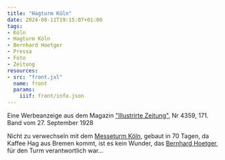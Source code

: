 ```yaml
---
title: "Hagturm Köln"
date: 2024-08-11T19:15:07+01:00
tags:
- Köln
- Hagturm Köln
- Bernhard Hoetger
- Pressa
- Foto
- Zeitung
resources:
- src: "front.jxl"
  name: front
  params:
    iiif: front/info.json
---
```


Eine Werbeanzeige aus dem Magazin ["Illustrirte Zeitung"](https://de.wikipedia.org/wiki/Illustrirte_Zeitung), Nr 4359, 171. Band vom 27. September 1928
<!--more-->
Nicht zu verwechseln mit dem [Messeturm Köln](https://de.wikipedia.org/wiki/Messeturm_K%C3%B6ln), gebaut in 70 Tagen, da Kaffee Hag aus Bremen kommt, ist es kein Wunder, das [Bernhard Hoetger](/tags/bernhard-hoetger), für den Turm verantwortlich war...

